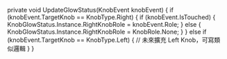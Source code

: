 private void UpdateGlowStatus(KnobEvent knobEvent)
{
    if (knobEvent.TargetKnob == KnobType.Right)
    {
        if (knobEvent.IsTouched)
        {
            KnobGlowStatus.Instance.RightKnobRole = knobEvent.Role;
        }
        else
        {
            KnobGlowStatus.Instance.RightKnobRole = KnobRole.None;
        }
    }
    else if (knobEvent.TargetKnob == KnobType.Left)
    {
        // 未來擴充 Left Knob，可寫類似邏輯
    }
}